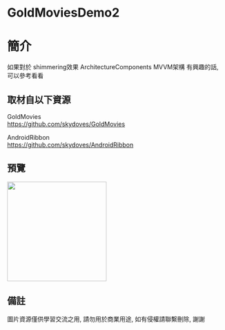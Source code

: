 # GoldMoviesDemo2

簡介
==================================
如果對於 shimmering效果 ArchitectureComponents MVVM架構 有興趣的話, 可以參考看看                                   

取材自以下資源
--------
GoldMovies                                                                 
https://github.com/skydoves/GoldMovies       

AndroidRibbon                                                                 
https://github.com/skydoves/AndroidRibbon       
                  
預覽
--------
<p align="left">
  <img src="https://i.imgur.com/94uxkAt.jpg" width="230"/>
</p> 

備註
--------
圖片資源僅供學習交流之用, 請勿用於商業用途, 如有侵權請聯繫刪除, 謝謝
